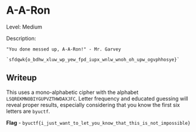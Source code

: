 # A-A-Ron
Level: Medium

Description:
```
"You done messed up, A-A-Ron!" - Mr. Garvey

`sfdqwk{o_bdhw_xluw_wp_yew_fpd_iupx_wnlw_wnoh_oh_upw_ogvphhosye}`
```

## Writeup
This uses a mono-alphabetic cipher with the alphabet `LSQREKMNOBIYGUPVZTHWDAXJFC`. Letter frequency and educated guessing will reveal proper results, especially considering that you know the first six letters are `byuctf`.

**Flag** - `byuctf{i_just_want_to_let_you_know_that_this_is_not_impossible}`
